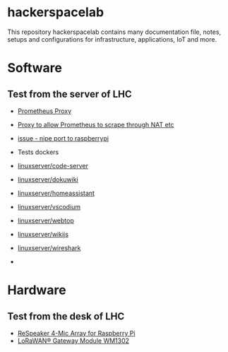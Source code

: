 # hackerspacelab
This repository hackerspacelab contains many documentation file, notes, setups and configurations for infrastructure, applications, IoT and more.

# Software
## Test from the server of LHC
- [Prometheus Proxy](https://github.com/pambrose/prometheus-proxy)
- [Proxy to allow Prometheus to scrape through NAT etc](https://github.com/prometheus-community/PushProx)
- [issue - nipe port to raspberrypi](https://github.com/htrgouvea/nipe/issues/112)

- Tests dockers
- [linuxserver/code-server](https://docs.linuxserver.io/images/docker-code-server/)
- [linuxserver/dokuwiki](https://docs.linuxserver.io/images/docker-dokuwiki/)
- [linuxserver/homeassistant](https://docs.linuxserver.io/images/docker-homeassistant/)
- [linuxserver/vscodium](https://docs.linuxserver.io/images/docker-vscodium/)
- [linuxserver/webtop](https://docs.linuxserver.io/images/docker-webtop/)
- [linuxserver/wikijs](https://docs.linuxserver.io/images/docker-wikijs/)
- [linuxserver/wireshark](https://docs.linuxserver.io/images/docker-wireshark/)
- 

# Hardware
## Test from the desk of LHC
- [ReSpeaker 4-Mic Array for Raspberry Pi](https://wiki.seeedstudio.com/ReSpeaker_4_Mic_Array_for_Raspberry_Pi/)
- [LoRaWAN® Gateway Module WM1302](https://wiki.seeedstudio.com/WM1302_module/#quick-start-with-wm1302)
